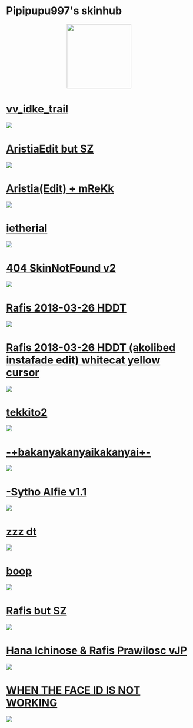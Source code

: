 # Pipipupu997's skinhub

<p align="center">
<a href="https://osu.ppy.sh/users/20120615">
  <img src="https://a.ppy.sh/20120615"  
       width="175"
       height="175"></a>
<br>

# [vv_idke_trail](https://github.com/agutin727/Catamarca-skins/raw/main/players/pipipupu997/vv_idke_trail.osk)
[![](https://osu.ppy.sh/ss/19222154/a346)](https://github.com/agutin727/Catamarca-skins/raw/main/players/pipipupu997/vv_idke_trail.osk)

# [AristiaEdit but SZ](https://github.com/agutin727/Catamarca-skins/raw/main/players/pipipupu997/AristiaEdit%20but%20SZ.osk)
[![](https://osu.ppy.sh/ss/19222151/4c55)](https://github.com/agutin727/Catamarca-skins/raw/main/players/pipipupu997/AristiaEdit%20but%20SZ.osk)

# [Aristia(Edit) + mReKk](https://github.com/agutin727/Catamarca-skins/raw/main/players/pipipupu997/Aristia(Edit)%20%2B%20mReKk.osk)
[![](https://osu.ppy.sh/ss/19222180/1152)](https://github.com/agutin727/Catamarca-skins/raw/main/players/pipipupu997/Aristia(Edit)%20%2B%20mReKk.osk)

# [ietherial](https://github.com/agutin727/Catamarca-skins/raw/main/players/pipipupu997/ietherial.osk)
[![](https://osu.ppy.sh/ss/19222181/4c19)](https://github.com/agutin727/Catamarca-skins/raw/main/players/pipipupu997/ietherial.osk)

# [404 SkinNotFound v2](https://github.com/agutin727/Catamarca-skins/raw/main/players/pipipupu997/404%20SkinNotFound%20v2.osk)
[![](https://osu.ppy.sh/ss/19222184/7521)](https://github.com/agutin727/Catamarca-skins/raw/main/players/pipipupu997/404%20SkinNotFound%20v2.osk)

# [Rafis 2018-03-26 HDDT](https://github.com/agutin727/Catamarca-skins/raw/main/players/pipipupu997/Rafis%202018-03-26%20HDDT.osk)
[![](http://osu.ppy.sh/ss/19222186/d97f)](https://github.com/agutin727/Catamarca-skins/raw/main/players/pipipupu997/Rafis%202018-03-26%20HDDT.osk)

# [Rafis 2018-03-26 HDDT (akolibed instafade edit) whitecat yellow cursor](https://github.com/agutin727/Catamarca-skins/raw/main/players/pipipupu997/Rafis%202018-03-26%20HDDT%20(akolibed%20instafade%20edit)%20whitecat%20yellow%20cursor.osk)
[![](https://osu.ppy.sh/ss/19222189/84c1)](https://github.com/agutin727/Catamarca-skins/raw/main/players/pipipupu997/Rafis%202018-03-26%20HDDT%20(akolibed%20instafade%20edit)%20whitecat%20yellow%20cursor.osk)

# [tekkito2](https://github.com/agutin727/Catamarca-skins/raw/main/players/pipipupu997/tekkito2.osk)
[![](https://osu.ppy.sh/ss/19222190/a5ff)](https://github.com/agutin727/Catamarca-skins/raw/main/players/pipipupu997/tekkito2.osk)

# [-+bakanyakanyaikakanyai+-](https://github.com/agutin727/Catamarca-skins/raw/main/players/pipipupu997/-%2Bbakanyakanyaikakanyai%2B-.osk)
[![](https://osu.ppy.sh/ss/19222192/75b8)](https://github.com/agutin727/Catamarca-skins/raw/main/players/pipipupu997/-%2Bbakanyakanyaikakanyai%2B-.osk)

# [-Sytho Alfie v1.1](https://github.com/agutin727/Catamarca-skins/raw/main/players/pipipupu997/-Sytho%20Alfie%20v1.1.osk)
[![](https://osu.ppy.sh/ss/19222194/6e4e)](https://github.com/agutin727/Catamarca-skins/raw/main/players/pipipupu997/-Sytho%20Alfie%20v1.1.osk)

# [zzz dt](https://github.com/agutin727/Catamarca-skins/raw/main/players/pipipupu997/zzz%20dt.osk)
[![](https://osu.ppy.sh/ss/19222197/8e43)](https://github.com/agutin727/Catamarca-skins/raw/main/players/pipipupu997/zzz%20dt.osk)

# [boop](https://github.com/agutin727/Catamarca-skins/raw/main/players/pipipupu997/boop.osk)
[![](https://osu.ppy.sh/ss/19222199/8421)](https://github.com/agutin727/Catamarca-skins/raw/main/players/pipipupu997/boop.osk)

# [Rafis but SZ](https://github.com/agutin727/Catamarca-skins/raw/main/players/pipipupu997/Rafis%20but%20SZ.osk)
[![](https://osu.ppy.sh/ss/19222200/5fad)](https://github.com/agutin727/Catamarca-skins/raw/main/players/pipipupu997/Rafis%20but%20SZ.osk)

# [Hana Ichinose & Rafis Prawilosc vJP](https://github.com/agutin727/Catamarca-skins/raw/main/players/pipipupu997/Hana%20Ichinose%20%26%20Rafis%20Prawilosc%20vJP.osk)
[![](https://osu.ppy.sh/ss/19222205/99bd)](https://github.com/agutin727/Catamarca-skins/raw/main/players/pipipupu997/Hana%20Ichinose%20%26%20Rafis%20Prawilosc%20vJP.osk)

# [WHEN THE FACE ID IS NOT WORKING](https://github.com/agutin727/Catamarca-skins/raw/main/players/pipipupu997/WHEN%20THE%20FACE%20ID%20NOT%20WORKING.osk)
[![](https://osu.ppy.sh/ss/19222207/551e)](https://github.com/agutin727/Catamarca-skins/raw/main/players/pipipupu997/WHEN%20THE%20FACE%20ID%20NOT%20WORKING.osk)
